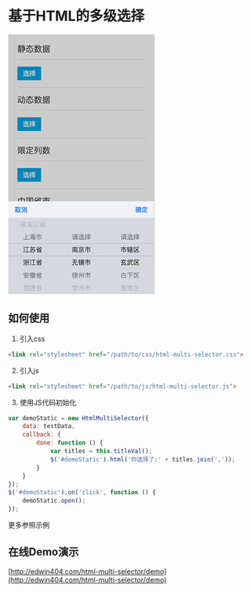 # 基于HTML的多级选择

![image](https://github.com/edwin404/html-multi-selector/raw/master/demo/images/demo.png)

## 如何使用

1. 引入css

```html
<link rel="stylesheet" href="/path/to/css/html-multi-selector.css">
```

2. 引入js

```html
<link rel="stylesheet" href="/path/to/js/html-multi-selector.js">
````

3. 使用JS代码初始化

```javascript
var demoStatic = new HtmlMultiSelector({
    data: testData,
    callback: {
        done: function () {
            var titles = this.titleVal();
            $('#demoStatic').html('你选择了:' + titles.join(','));
        }
    }
});
$('#demoStatic').on('click', function () {
    demoStatic.open();
});
```

更多参照示例


## 在线Demo演示

[http://edwin404.com/html-multi-selector/demo](http://edwin404.com/html-multi-selector/demo)